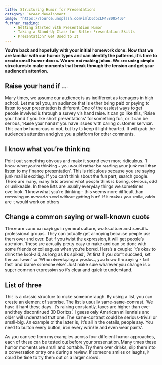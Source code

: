 ```yaml
---
title: Structuring Humor for Presentations
category: Career development
image: "https://source.unsplash.com/imlD5dbcLM4/800x430"
further_reading:
    - Getting Started with Presentation Humor
    - Taking a Stand-Up Class for Better Presentation Skills
    - Presentation? Get Used to It
---
```


**You’re back and hopefully with your initial homework done. Now that we are familiar with our humor types and can identify the patterns, it’s time to create small humor doses. We are not making jokes. We are using simple structures to make moments that break through the tension and get your audience’s attention.** 

## Raise your hand if ...

Many times, we assume our audience is as indifferent as teenagers in high school. Let me tell you, an audience that is either being paid or paying to listen to your presentation is different. One of the easiest ways to get people involved is through a survey via hand raise. It can go like this, ‘Raise your hand if you like short presentations’ for something fun, or it can be serious, ‘Raise your hand if you have issues with calling customer service’. This can be humorous or not, but try to keep it light-hearted. It will grab the audience’s attention and give you a platform for other comments.

## I know what you’re thinking

Point out something obvious and make it sound even more ridiculous. ‘I know what you’re thinking - you would rather be reading your junk mail than listen to my finance presentation’. This is ridiculous because you are saying junk mail is exciting. If you can’t think about the fun part, search google. There are many, many lists around what people think is boring, obvious, odd or unlikeable. In these lists are usually everyday things we sometimes overlook. ‘I know what you’re thinking - this seems more difficult than removing an avocado seed without getting hurt’. If it makes you smile, odds are it would work on others

## Change a common saying or well-known quote

There are common sayings in general culture, work culture and specific professional groups. They can actually get annoying because people use them over and over. But if you twist the expression, it will get people’s attention. These are actually pretty easy to make and can be done with some friends or colleagues when you’re bored. Here’s a couple: ‘It’s okay to drink the kool-aid, as long as it’s spiked’, ‘At first if you don’t succeed, set the bar lower’ or ‘When developing a product, you know the saying - fail fast, and blame someone else’. Just make sure whatever you change is a super common expression so it’s clear and quick to understand. 

## List of three

This is a classic structure to make someone laugh. By using a list, you can create an element of surprise. The list is usually same-same-contrast. ‘We have it hard these days. It’s raining constantly, taxes are higher than ever and they discontinued 3D Doritos’. I guess only American millennials and older will understand that one. The same-contrast could be serious-trivial or small-big. An example of the latter is, ‘It’s all in the details, people say. You need to button every button, iron every wrinkle and even wear pants’.

As you can see from my examples across four different humor approaches, each of these can be tested out before your presentation. Many times these humor moments are small and portable. Try them over drinks, slip them into a conversation or try one during a review. If someone smiles or laughs, it could be time to try them out on a larger crowd.
